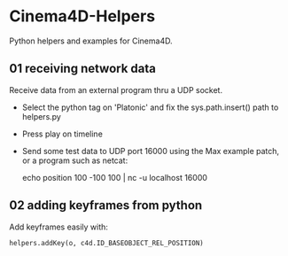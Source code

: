 Cinema4D-Helpers
================

Python helpers and examples for Cinema4D.

01 receiving network data
-------------------------

Receive data from an external program thru a UDP socket.

- Select the python tag on 'Platonic' and fix the sys.path.insert() path to helpers.py

- Press play on timeline

- Send some test data to UDP port 16000 using the Max example patch, or a program such as netcat:

    echo position 100 -100 100 | nc -u localhost 16000


02 adding keyframes from python
-------------------------------

Add keyframes easily with:

    helpers.addKey(o, c4d.ID_BASEOBJECT_REL_POSITION)

